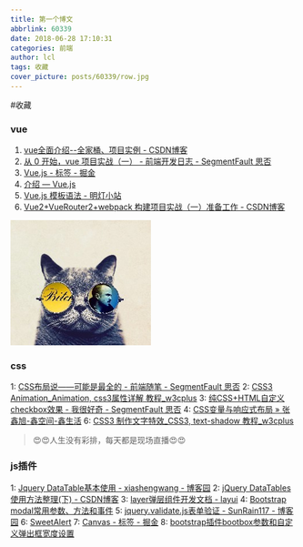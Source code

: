 ```yaml
---
title: 第一个博文
abbrlink: 60339
date: 2018-06-28 17:10:31
categories: 前端
author: lcl
tags: 收藏
cover_picture: posts/60339/row.jpg
---
```


#收藏

### vue
1. [vue全面介绍--全家桶、项目实例 - CSDN博客](https://hexo.io/docs/server.html)
2. [从 0 开始，vue 项目实战（一） - 前端开发日志 - SegmentFault 思否](https://segmentfault.com/a/1190000007663659)
3. [Vue.js - 标签 - 掘金](https://juejin.im/tag/Vue.js)
4. [介绍 — Vue.js](https://cn.vuejs.org/v2/guide/)
5. [Vue.js 模板语法 - 明灯小站](http://www.mingtern.com/vue/vue-template.html)
6. [Vue2+VueRouter2+webpack 构建项目实战（一）准备工作 - CSDN博客](https://blog.csdn.net/fungleo/article/details/53171052)

![alt text](./第一个博文/row.jpg "喵喵喵")

### css
1: [CSS布局说——可能是最全的 - 前端随笔 - SegmentFault 思否](https://segmentfault.com/a/1190000011358507)
2: [CSS3 Animation_Animation, css3属性详解 教程_w3cplus](https://www.w3cplus.com/content/css3-animation)
3: [纯CSS+HTML自定义checkbox效果 - 我很好奇 - SegmentFault 思否](https://segmentfault.com/a/1190000003711140)
4: [CSS变量与响应式布局 » 张鑫旭-鑫空间-鑫生活](http://www.zhangxinxu.com/study/201611/css-var-media-query-layout.html)
6: [CSS3 制作文字特效_CSS3, text-shadow 教程_w3cplus](https://www.w3cplus.com/css3/text-effect)
> 😍😍人生没有彩排，每天都是现场直播😍😍

### js插件
1: [Jquery DataTable基本使用 - xiashengwang - 博客园](https://www.cnblogs.com/xiashengwang/p/8087181.html)
2: [jQuery DataTables 使用方法整理(下) - CSDN博客](https://blog.csdn.net/lovetea99/article/details/52116945)
3: [layer弹层组件开发文档 - layui](http://www.layui.com/doc/modules/layer.html#content)
4: [Bootstrap modal常用参数、方法和事件](https://www.cnblogs.com/zhaochengshen/p/7079800.html)
5: [jquery.validate.js表单验证 - SunRain117 - 博客园](https://www.cnblogs.com/si-shaohua/p/3780321.html)
6: [SweetAlert](https://sweetalert.js.org/guides/)
7: [Canvas - 标签 - 掘金](https://juejin.im/tag/Canvas)
8: [bootstrap插件bootbox参数和自定义弹出框宽度设置](https://www.cnblogs.com/AppleGold/p/4118518.html)
